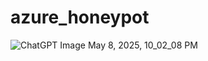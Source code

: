 # azure_honeypot

![ChatGPT Image May 8, 2025, 10_02_08 PM](https://github.com/user-attachments/assets/b6fc55fc-4ea7-4673-8ba6-007c29140ffd)
